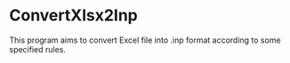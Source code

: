 # ConvertXlsx2Inp
This program aims to convert Excel file into .inp format according to some specified rules.
